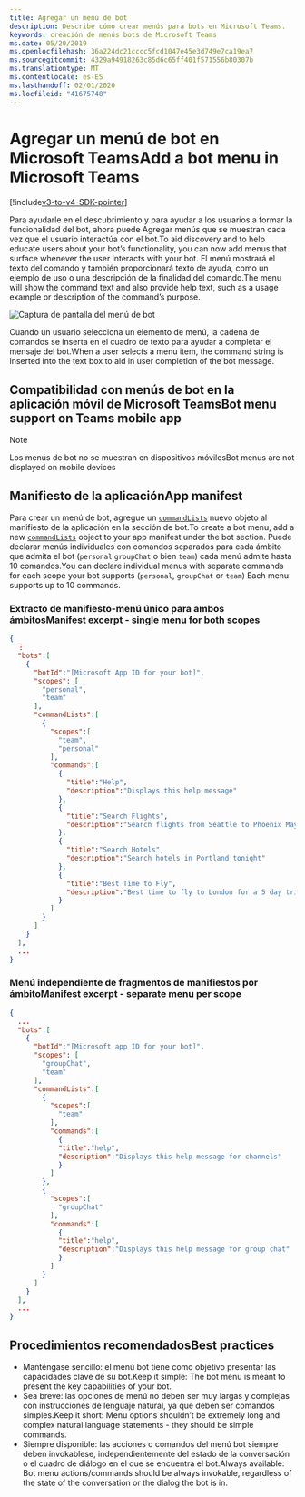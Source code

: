 ```yaml
---
title: Agregar un menú de bot
description: Describe cómo crear menús para bots en Microsoft Teams.
keywords: creación de menús bots de Microsoft Teams
ms.date: 05/20/2019
ms.openlocfilehash: 36a224dc21cccc5fcd1047e45e3d749e7ca19ea7
ms.sourcegitcommit: 4329a94918263c85d6c65ff401f571556b80307b
ms.translationtype: MT
ms.contentlocale: es-ES
ms.lasthandoff: 02/01/2020
ms.locfileid: "41675748"
---
```

# <a name="add-a-bot-menu-in-microsoft-teams"></a><span data-ttu-id="f7cdf-104">Agregar un menú de bot en Microsoft Teams</span><span class="sxs-lookup"><span data-stu-id="f7cdf-104">Add a bot menu in Microsoft Teams</span></span>

[!include[v3-to-v4-SDK-pointer](~/includes/v3-to-v4-pointer-bots.md)]

<span data-ttu-id="f7cdf-105">Para ayudarle en el descubrimiento y para ayudar a los usuarios a formar la funcionalidad del bot, ahora puede Agregar menús que se muestran cada vez que el usuario interactúa con el bot.</span><span class="sxs-lookup"><span data-stu-id="f7cdf-105">To aid discovery and to help educate users about your bot’s functionality, you can now add menus that surface whenever the user interacts with your bot.</span></span> <span data-ttu-id="f7cdf-106">El menú mostrará el texto del comando y también proporcionará texto de ayuda, como un ejemplo de uso o una descripción de la finalidad del comando.</span><span class="sxs-lookup"><span data-stu-id="f7cdf-106">The menu will show the command text and also provide help text, such as a usage example or description of the command’s purpose.</span></span>

![Captura de pantalla del menú de bot](~/assets/images/bots/bot-menus-bot-menu-sample.png)

<span data-ttu-id="f7cdf-108">Cuando un usuario selecciona un elemento de menú, la cadena de comandos se inserta en el cuadro de texto para ayudar a completar el mensaje del bot.</span><span class="sxs-lookup"><span data-stu-id="f7cdf-108">When a user selects a menu item, the command string is inserted into the text box to aid in user completion of the bot message.</span></span>

## <a name="bot-menu-support-on-teams-mobile-app"></a><span data-ttu-id="f7cdf-109">Compatibilidad con menús de bot en la aplicación móvil de Microsoft Teams</span><span class="sxs-lookup"><span data-stu-id="f7cdf-109">Bot menu support on Teams mobile app</span></span>
> [!NOTE] 
> <span data-ttu-id="f7cdf-110">Los menús de bot no se muestran en dispositivos móviles</span><span class="sxs-lookup"><span data-stu-id="f7cdf-110">Bot menus are not displayed on mobile devices</span></span>

## <a name="app-manifest"></a><span data-ttu-id="f7cdf-111">Manifiesto de la aplicación</span><span class="sxs-lookup"><span data-stu-id="f7cdf-111">App manifest</span></span>

<span data-ttu-id="f7cdf-112">Para crear un menú de bot, agregue un [`commandLists`](~/resources/schema/manifest-schema.md#botscommandlists) nuevo objeto al manifiesto de la aplicación en la sección de bot.</span><span class="sxs-lookup"><span data-stu-id="f7cdf-112">To create a bot menu, add a new [`commandLists`](~/resources/schema/manifest-schema.md#botscommandlists) object to your app manifest under the bot section.</span></span> <span data-ttu-id="f7cdf-113">Puede declarar menús individuales con comandos separados para cada ámbito que admita el bot (`personal` `groupChat` o bien `team`) cada menú admite hasta 10 comandos.</span><span class="sxs-lookup"><span data-stu-id="f7cdf-113">You can declare individual menus with separate commands for each scope your bot supports (`personal`, `groupChat` or `team`) Each menu supports up to 10 commands.</span></span>

### <a name="manifest-excerpt---single-menu-for-both-scopes"></a><span data-ttu-id="f7cdf-114">Extracto de manifiesto-menú único para ambos ámbitos</span><span class="sxs-lookup"><span data-stu-id="f7cdf-114">Manifest excerpt - single menu for both scopes</span></span>

```json
{
  ⋮
  "bots":[
    {
      "botId":"[Microsoft App ID for your bot]",
      "scopes": [
        "personal",
        "team"
      ],
      "commandLists":[
        {
          "scopes":[
            "team",
            "personal"
          ],
          "commands":[
            {
              "title":"Help",
              "description":"Displays this help message"
            },
            {
              "title":"Search Flights",
              "description":"Search flights from Seattle to Phoenix May 2-5 departing after 3pm"
            },
            {
              "title":"Search Hotels",
              "description":"Search hotels in Portland tonight"
            },
            {
              "title":"Best Time to Fly",
              "description":"Best time to fly to London for a 5 day trip this summer"
            }
          ]
        }
      ]
    }
  ],
  ...
}
```

### <a name="manifest-excerpt---separate-menu-per-scope"></a><span data-ttu-id="f7cdf-115">Menú independiente de fragmentos de manifiestos por ámbito</span><span class="sxs-lookup"><span data-stu-id="f7cdf-115">Manifest excerpt - separate menu per scope</span></span>

```json
{
  ...
  "bots":[
    {
      "botId":"[Microsoft app ID for your bot]",
      "scopes": [
        "groupChat",
        "team"
      ],
      "commandLists":[
        {
          "scopes":[
            "team"
          ],
          "commands":[
            {
            "title":"help",
            "description":"Displays this help message for channels"
            }
          ]
        },
        {
          "scopes":[
            "groupChat"
          ],
          "commands":[
            {
            "title":"help",
            "description":"Displays this help message for group chat"
            }
          ]
        }
      ]
    }
  ],
  ...
}
```

## <a name="best-practices"></a><span data-ttu-id="f7cdf-116">Procedimientos recomendados</span><span class="sxs-lookup"><span data-stu-id="f7cdf-116">Best practices</span></span>

* <span data-ttu-id="f7cdf-117">Manténgase sencillo: el menú bot tiene como objetivo presentar las capacidades clave de su bot.</span><span class="sxs-lookup"><span data-stu-id="f7cdf-117">Keep it simple: The bot menu is meant to present the key capabilities of your bot.</span></span>
* <span data-ttu-id="f7cdf-118">Sea breve: las opciones de menú no deben ser muy largas y complejas con instrucciones de lenguaje natural, ya que deben ser comandos simples.</span><span class="sxs-lookup"><span data-stu-id="f7cdf-118">Keep it short: Menu options shouldn’t be extremely long and complex natural language statements - they should be simple commands.</span></span>
* <span data-ttu-id="f7cdf-119">Siempre disponible: las acciones o comandos del menú bot siempre deben invokablese, independientemente del estado de la conversación o el cuadro de diálogo en el que se encuentra el bot.</span><span class="sxs-lookup"><span data-stu-id="f7cdf-119">Always available: Bot menu actions/commands should be always invokable, regardless of the state of the conversation or the dialog the bot is in.</span></span>
